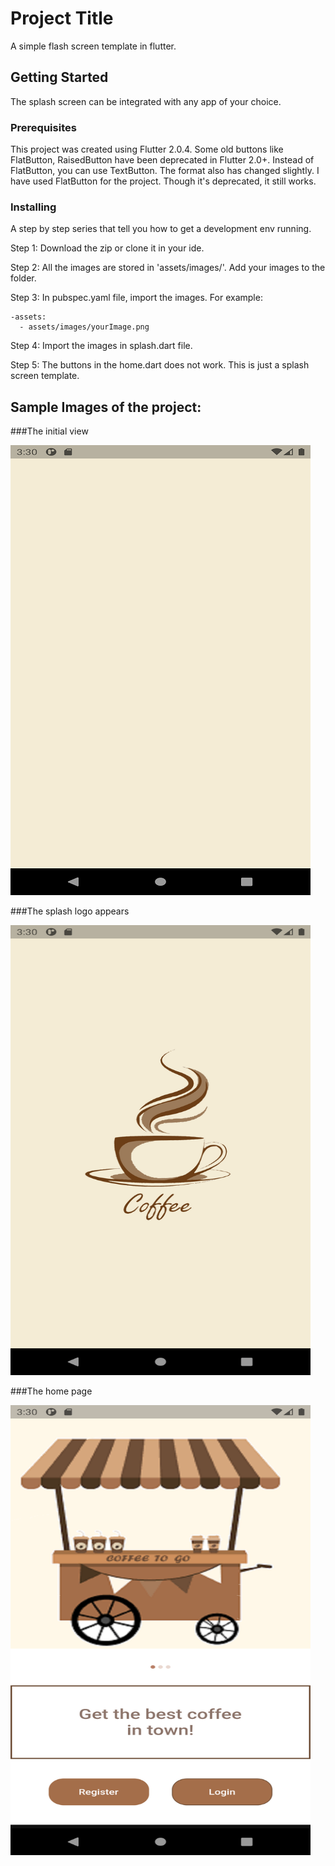 # Project Title

A simple flash screen template in flutter.

## Getting Started

The splash screen can be integrated with any app of your choice.

### Prerequisites

This project was created using Flutter 2.0.4. Some old buttons like FlatButton, RaisedButton have been deprecated in Flutter 2.0+.
Instead of FlatButton, you can use TextButton. The format also has changed slightly. I have used FlatButton for the project.
Though it's deprecated, it still works.

### Installing

A step by step series that tell you how to get a development env running.

Step 1: Download the zip or clone it in your ide.

Step 2: All the images are stored in 'assets/images/'. Add your images to the folder.

Step 3: In pubspec.yaml file, import the images. For example:

    -assets:
      - assets/images/yourImage.png

 Step 4: Import the images in splash.dart file.

 Step 5: The buttons in the home.dart does not work. This is just a splash screen template.


Sample Images of the project:
----------------------------------------------------------------------
###The initial view


<img src="https://github.com/farihanoor/flutter_splash_screen/blob/main/flutter_splash_screen/readmeAssets/img1.png" width="480" height="720"> 


###The splash logo appears



<img src="https://github.com/farihanoor/flutter_splash_screen/blob/main/flutter_splash_screen/readmeAssets/img2.png" width="480" height="720"> 

###The home page



<img src="https://github.com/farihanoor/flutter_splash_screen/blob/main/flutter_splash_screen/readmeAssets/img3.png" width="480" height="720"> 


